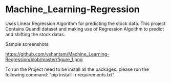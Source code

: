 # Machine_Learning-Regression
Uses Linear Regression Algorithm for predicting the stock data.
This project Contains Quandl dataset and making use of Regression Algoithm to predict and shifting the stock datas.

Sample screenshots:

https://github.com/vshantam/Machine_Learning-Regression/blob/master/figure_1.png

To run the Project need to be install all the packages.
please run the following command:
"pip install -r requirements.txt"

